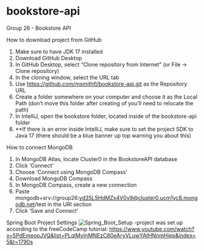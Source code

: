# bookstore-api
Group 26 - Bookstore API

How to download project from GitHub
1.	Make sure to have JDK 17 installed
2.	Download GitHub Desktop
3.	In GitHub Desktop, select “Clone repository from Internet” (or File -> Clone repository)
4.	In the cloning window, select the URL tab
5.	Use https://github.com/msmithfl/bookstore-api.git as the Repository URL
6.	Create a folder somewhere on your computer and choose it as the Local Path (don’t move this folder after creating of you’ll need to relocate the path)
7.	In IntelliJ, open the bookstore folder, located inside of the bookstore-api folder
8.	**If there is an error inside IntelliJ, make sure to set the project SDK to Java 17 (there should be a blue banner up top warning you about this)


How to connect MongoDB
1.	In MongoDB Atlas, locate Cluster0 in the BookstoreAPI database
2.	Click ‘Connect’
3.	Choose ‘Connect using MongoDB Compass’
4.	Download MongoDB Compass
5.	In MongoDB Compass, create a new connection
6.	Paste mongodb+srv://group26:vd35L5HdMZx4V0v9@cluster0.ucm1yc8.mongodb.net/test in the URI section
7.	Click ‘Save and Connect’

Spring Boot Project Settings
![Spring_Boot_Setup](https://user-images.githubusercontent.com/67169935/216692380-e94abdda-c918-48aa-8b74-222578ffa01a.png)
-project was set up according to the freeCodeCamp tutorial: https://www.youtube.com/watch?v=5PdEmeopJVQ&list=PLqlMvInMNEzC80eAryVLuwYAtHNnmHiep&index=5&t=1790s
